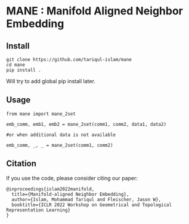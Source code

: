# MANE : Manifold Aligned Neighbor Embedding

## Install

```
git clone https://github.com/tariqul-islam/mane
cd mane
pip install .
```

Will try to add global pip install later.

## Usage

```
from mane import mane_2set

emb_comm, emb1, emb2 = mane_2set(comm1, comm2, data1, data2)

#or when additional data is not available

emb_comm, _, _ = mane_2set(comm1, comm2)
```
## Citation

If you use the code, please consider citing our paper:
```
@inproceedings{islam2022manifold,
  title={Manifold-aligned Neighbor Embedding},
  author={Islam, Mohammad Tariqul and Fleischer, Jason W},
  booktitle={ICLR 2022 Workshop on Geometrical and Topological Representation Learning}
}
```
